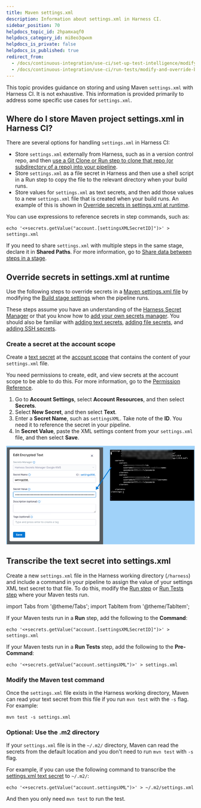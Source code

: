 ```yaml
---
title: Maven settings.xml
description: Information about settings.xml in Harness CI.
sidebar_position: 70
helpdocs_topic_id: 2hpamxaqf0
helpdocs_category_id: mi8eo3qwxm
helpdocs_is_private: false
helpdocs_is_published: true
redirect_from:
  - /docs/continuous-integration/use-ci/set-up-test-intelligence/modify-and-override-build-settings-before-a-build
  - /docs/continuous-integration/use-ci/run-tests/modify-and-override-build-settings-before-a-build
---
```


This topic provides guidance on storing and using Maven `settings.xml` with Harness CI. It is not exhaustive. This information is provided primarily to address some specific use cases for `settings.xml`.

## Where do I store Maven project settings.xml in Harness CI?

There are several options for handling `settings.xml` in Harness CI:

* Store `settings.xml` externally from Harness, such as in a version control repo, and then [use a Git Clone or Run step to clone that repo (or subdirectory of a repo) into your pipeline](https://developer.harness.io/docs/continuous-integration/use-ci/codebase-configuration/clone-and-process-multiple-codebases-in-the-same-pipeline#add-a-git-clone-or-run-step).
* Store `settings.xml` as a file secret in Harness and then use a shell script in a Run step to copy the file to the relevant directory when your build runs.
* Store values for `settings.xml` as text secrets, and then add those values to a new `settings.xml` file that is created when your build runs. An example of this is shown in [Override secrets in settings.xml at runtime](#override-secrets-in-settingsxml-at-runtime).

You can use expressions to reference secrets in step commands, such as:

```
echo '<+secrets.getValue("account.[settingsXMLSecretID]")>' > settings.xml
```

If you need to share `settings.xml` with multiple steps in the same stage, declare it in **Shared Paths**. For more information, go to [Share data between steps in a stage](https://developer.harness.io/docs/continuous-integration/use-ci/caching-ci-data/share-ci-data-across-steps-and-stages/).

## Override secrets in settings.xml at runtime

Use the following steps to override secrets in a [Maven settings.xml file](https://maven.apache.org/settings.html) by modifying the [Build stage settings](https://developer.harness.io/docs/continuous-integration/use-ci/set-up-build-infrastructure/ci-stage-settings) when the pipeline runs.

These steps assume you have an understanding of the [Harness Secret Manager](https://developer.harness.io/docs/platform/secrets/secrets-management/harness-secret-manager-overview) or that you know how to [add your own secrets manager](https://developer.harness.io/docs/platform/secrets/secrets-management/add-secrets-manager). You should also be familiar with [adding text secrets](https://developer.harness.io/docs/platform/secrets/add-use-text-secrets), [adding file secrets](https://developer.harness.io/docs/platform/secrets/add-file-secrets), and [adding SSH secrets](https://developer.harness.io/docs/platform/secrets/add-use-ssh-secrets).

### Create a secret at the account scope

Create a [text secret](https://developer.harness.io/docs/platform/secrets/add-use-text-secrets) at the [account scope](https://developer.harness.io/docs/platform/role-based-access-control/rbac-in-harness/#permissions-hierarchy-scopes) that contains the content of your `settings.xml` file.

You need permissions to create, edit, and view secrets at the account scope to be able to do this. For more information, go to the [Permission Reference](https://developer.harness.io/docs/platform/role-based-access-control/permissions-reference).

1. Go to **Account Settings**, select **Account Resources**, and then select **Secrets**.
2. Select **New Secret**, and then select **Text**.
1. Enter a **Secret Name**, such as `settingsXML`. Take note of the **ID**. You need it to reference the secret in your pipeline.
4. In **Secret Value**, paste the XML settings content from your `settings.xml` file, and then select **Save**.

![](../static/modify-and-override-build-settings-before-a-build-09.png)

## Transcribe the text secret into settings.xml

Create a new `settings.xml` file in the Harness working directory (`/harness`) and include a command in your pipeline to assign the value of your settings XML text secret to that file. To do this, modify the [Run step](https://developer.harness.io/docs/continuous-integration/use-ci/run-step-settings) or [Run Tests step](https://developer.harness.io/docs/continuous-integration/use-ci/run-tests/test-intelligence/set-up-test-intelligence) where your Maven tests run.

import Tabs from '@theme/Tabs';
import TabItem from '@theme/TabItem';

<Tabs>
  <TabItem value="run" label="Run step" default>

If your Maven tests run in a **Run** step, add the following to the **Command**:

```
echo '<+secrets.getValue("account.[settingsXMLSecretID]")>' > settings.xml
```

</TabItem>
  <TabItem value="run-tests" label="Run Tests step">

If your Maven tests run in a **Run Tests** step, add the following to the **Pre-Command**:

```
echo '<+secrets.getValue("account.settingsXML")>' > settings.xml
```

</TabItem>
</Tabs>

### Modify the Maven test command

Once the `settings.xml` file exists in the Harness working directory, Maven can read your text secret from this file if you run `mvn test` with the `-s` flag. For example:

```
mvn test -s settings.xml
```

### Optional: Use the .m2 directory

If your `settings.xml` file is in the `~/.m2/` directory, Maven can read the secrets from the default location and you don't need to run `mvn test` with `-s` flag.

For example, if you can use the following command to transcribe the [settings.xml text secret](#transcribe-the-text-secret-into-settingsxml) to `~/.m2/`:

```
echo '<+secrets.getValue("account.settingsXML")>' > ~/.m2/settings.xml
```

And then you only need `mvn test` to run the test.
